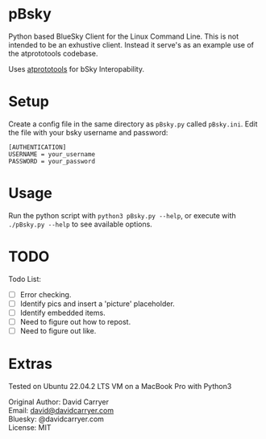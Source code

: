 # pBsky

Python based BlueSky Client for the Linux Command Line.  This is not intended to be an exhustive client.  Instead it serve's as an example use of the atprototools codebase.

Uses [atprototools](https://github.com/ianklatzco/atprototools) for bSky Interopability.

# Setup

Create a config file in the same directory as `pBsky.py` called `pBsky.ini`.
Edit the file with your bsky username and password:
```
[AUTHENTICATION]
USERNAME = your_username
PASSWORD = your_password
```

# Usage

Run the python script with `python3 pBsky.py --help`, or execute with `./pBsky.py --help` to see available options.

# TODO

Todo List:

- [ ] Error checking.
- [ ] Identify pics and insert a 'picture' placeholder.
- [ ] Identify embedded items.
- [ ] Need to figure out how to repost.
- [ ] Need to figure out like.

# Extras

Tested on Ubuntu 22.04.2 LTS VM on a MacBook Pro with Python3

Original Author: David Carryer\
Email: david@davidcarryer.com\
Bluesky: @davidcarryer.com\
License: MIT
